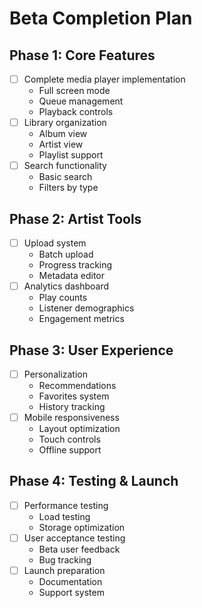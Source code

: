 
# Beta Completion Plan

## Phase 1: Core Features
- [ ] Complete media player implementation
  - Full screen mode
  - Queue management
  - Playback controls
- [ ] Library organization
  - Album view
  - Artist view
  - Playlist support
- [ ] Search functionality
  - Basic search
  - Filters by type

## Phase 2: Artist Tools
- [ ] Upload system
  - Batch upload
  - Progress tracking
  - Metadata editor
- [ ] Analytics dashboard
  - Play counts
  - Listener demographics
  - Engagement metrics

## Phase 3: User Experience
- [ ] Personalization
  - Recommendations
  - Favorites system
  - History tracking
- [ ] Mobile responsiveness
  - Layout optimization
  - Touch controls
  - Offline support

## Phase 4: Testing & Launch
- [ ] Performance testing
  - Load testing
  - Storage optimization 
- [ ] User acceptance testing
  - Beta user feedback
  - Bug tracking
- [ ] Launch preparation
  - Documentation
  - Support system
